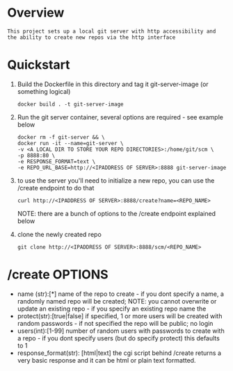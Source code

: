 # Overview
    This project sets up a local git server with http accessibility and the ability to create new repos via the http interface

# Quickstart

1. Build the Dockerfile in this directory and tag it git-server-image (or something logical)
    ```
    docker build . -t git-server-image
    ```
2. Run the git server container, several options are required - see example below

    ```
    docker rm -f git-server && \
    docker run -it --name=git-server \
    -v <A LOCAL DIR TO STORE YOUR REPO DIRECTORIES>:/home/git/scm \
    -p 8888:80 \
    -e RESPONSE_FORMAT=text \
    -e REPO_URL_BASE=http://<IPADDRESS OF SERVER>:8888 git-server-image
    ```

3. to use the server you'll need to initialize a new repo, you can use the /create endpoint to do that
    ```
    curl http://<IPADDRESS OF SERVER>:8888/create?name=<REPO_NAME>
    ```
    NOTE: there are a bunch of options to the /create endpoint explained below

4. clone the newly created repo

    ```
    git clone http://<IPADDRESS OF SERVER>:8888/scm/<REPO_NAME>
    ```

# /create OPTIONS

- name (str):[*] name of the repo to create - if you dont specify a name, a randomly named repo will be created; NOTE: you cannot overwrite or update an existing repo - if you specify an existing repo name the 
- protect(str):[true|false] if specified, 1 or more users will be created with random passwords - if not specified the repo will be public; no login
- users(int):[1-99] number of random users with passwords to create with a repo - if you dont specify users (but do specify protect) this defaults to 1
- response_format(str): [html|text] the cgi script behind /create returns a very basic response and it can be html or plain text formatted.